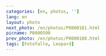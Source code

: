```yaml
---
categories: [en, photos, '']
lang: en
layout: photo
next_photo: /en/photos/P0000181.html
picname: P0000500
prev_photo: /en/photos/P0000188.html
tags: [Fotofalle, Leopard]
---
```

